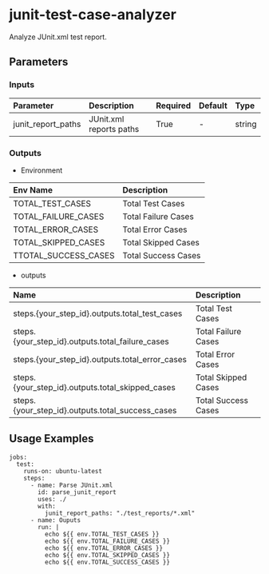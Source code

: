 # junit-test-case-analyzer
Analyze JUnit.xml test report.

## Parameters
### Inputs

|Parameter|Description|Required|Default|Type|
|:---|:---|:---|:---|:---|
|junit\_report_paths|JUnit.xml reports paths|True|-|string|


### Outputs

- Environment

|Env Name|Description|
|:-------|:----------|
|TOTAL\_TEST_CASES|Total Test Cases|
|TOTAL\_FAILURE_CASES|Total Failure Cases|
|TOTAL\_ERROR_CASES|Total Error Cases|
|TOTAL\_SKIPPED_CASES|Total Skipped Cases|
|TTOTAL\_SUCCESS_CASES|Total Success Cases|


- outputs

|Name|Description|
|:-------|:----------|
|steps.{your_step_id}.outputs.total_test_cases|Total Test Cases|
|steps.{your_step_id}.outputs.total_failure_cases|Total Failure Cases|
|steps.{your_step_id}.outputs.total_error_cases|Total Error Cases|
|steps.{your_step_id}.outputs.total_skipped_cases|Total Skipped Cases|
|steps.{your_step_id}.outputs.total_success_cases|Total Success Cases|



## Usage Examples

```
jobs:
  test:
    runs-on: ubuntu-latest
    steps:
      - name: Parse JUnit.xml
        id: parse_junit_report
        uses: ./
        with:
          junit_report_paths: "./test_reports/*.xml"
      - name: Ouputs
        run: |
          echo ${{ env.TOTAL_TEST_CASES }}
          echo ${{ env.TOTAL_FAILURE_CASES }}
          echo ${{ env.TOTAL_ERROR_CASES }}
          echo ${{ env.TOTAL_SKIPPED_CASES }}
          echo ${{ env.TOTAL_SUCCESS_CASES }}
```

